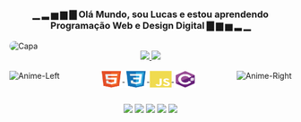 <h3 align="center">▁ ▂ ▅ ▆ ▇ Olá Mundo, sou Lucas e estou aprendendo Programação Web e Design Digital ▇ ▆ ▅ ▂ ▁</h3>
<img align="center" alt="Capa" height="cover" style="border-radius:50px;" src="https://user-images.githubusercontent.com/92727434/139541997-cee90684-9922-4636-8f9f-5ba4b6ec713d.png">
<div align="center">
  <a href="https://github.com/WeeaboEXP">
  <img height="140m" src="https://github-readme-stats.vercel.app/api?username=weeaboexp&show_icons=true&theme=dark&include_all_commits=true&count_private=true">
  <img height="140m" src="https://github-readme-stats.vercel.app/api/top-langs/?username=weeaboexp&layout=compact&langs_count=7&theme=dark">
</div>
<div align="center" style="display: inline_block"><br>
  <img align="center" alt="Claus-HTML" height="30" width="40" src="https://raw.githubusercontent.com/devicons/devicon/master/icons/html5/html5-original.svg">
  <img align="center" alt="Claus-CSS" height="30" width="40" src="https://raw.githubusercontent.com/devicons/devicon/master/icons/css3/css3-original.svg">
  <img align="center" alt="Claus-Js" height="30" width="40" src="https://raw.githubusercontent.com/devicons/devicon/master/icons/javascript/javascript-plain.svg">
  <img align="center" alt="Claus-Csharp" height="30" width="40" src="https://raw.githubusercontent.com/devicons/devicon/master/icons/csharp/csharp-original.svg">
  <img align="right" alt="Anime-Right" src="https://user-images.githubusercontent.com/92727434/139545914-f4705f21-a281-4b14-a452-96349de6a76f.gif">
  <img align="left" alt="Anime-Left" src="https://user-images.githubusercontent.com/92727434/139545914-f4705f21-a281-4b14-a452-96349de6a76f.gif">
</div>
  
  ##
 
<div align="center"> 
  <a href="https://www.youtube.com/channel/UChDqiHWB1FXCaF-Ik00VxzQ" target="_blank"><img src="https://img.shields.io/badge/YouTube-FF0000?style=for-the-badge&logo=youtube&logoColor=white" target="_blank"></a>
  <a href="https://https://twitter.com/WeeaboEXP" target="_blank"><img src="https://img.shields.io/badge/Twitter-1DA1F2?style=for-the-badge&logo=twitter&logoColor=white" target="_blank"></a>
  <a href="mailto:lucasfdelmondes.2005@gmail.com" target="_blank"><img src="https://img.shields.io/badge/Gmail-D14836?style=for-the-badge&logo=gmail&logoColor=white" target="_blank"></a> 
 	<a href="https://www.facebook.com/profile.php?id=100007829680718" target="_blank"><img src="https://img.shields.io/badge/Facebook-1877F2?style=for-the-badge&logo=facebook&logoColor=white" target="_blank"></a>
  <a href="https://www.linkedin.com/in/lucas-delmondes-021205223/" target="_blank"><img src="https://img.shields.io/badge/-LinkedIn-%230077B5?style=for-the-badge&logo=linkedin&logoColor=white" target="_blank"></a> 
</div>
